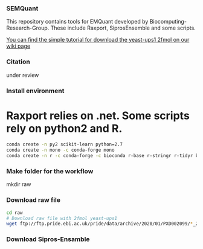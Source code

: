 ### SEMQuant

This repository contains tools for EMQuant developed by Biocomputing-Research-Group.  These include Raxport, SiprosEnsemble and some scripts.

[You can find the simple tutorial for download the yeast-ups1 2fmol on our wiki page](https://github.comxyz1396/SiprosToolKitswiki/13C-labeled-E.-coli-SIP-proteomic-search-tutorial)

### Citation

under review

### Install environment

# Raxport relies on .net. Some scripts rely on python2 and R.

```bash
conda create -n py2 scikit-learn python=2.7
conda create -n mono -c conda-forge mono
conda create -n r -c conda-forge -c bioconda r-base r-stringr r-tidyr bioconductor-biostrings
```

### Make folder for the workflow

mkdir raw 

### Download raw file

```bash
cd raw 
# Download raw file with 2fmol yeast-ups1
wget ftp://ftp.pride.ebi.ac.uk/pride/data/archive/2020/01/PXD002099/*_2fmol*.raw
```

### Download Sipros-Ensamble 





